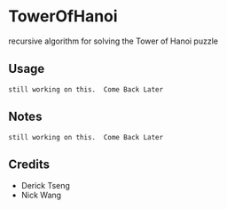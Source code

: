 # TowerOfHanoi

recursive algorithm for solving the Tower of Hanoi puzzle

## Usage
```
still working on this.  Come Back Later
```

## Notes
```
still working on this.  Come Back Later
```

## Credits

* Derick Tseng
* Nick Wang
